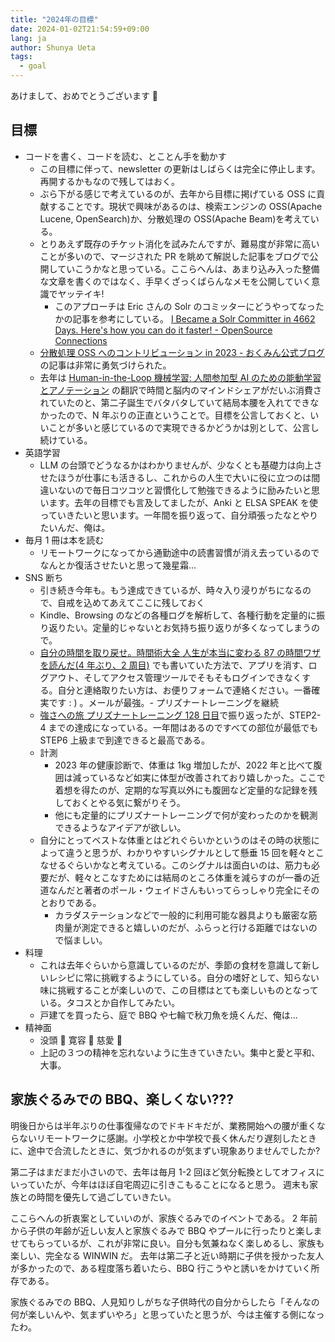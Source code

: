 ```yaml
---
title: "2024年の目標"
date: 2024-01-02T21:54:59+09:00
lang: ja
author: Shunya Ueta
tags:
  - goal
---
```


あけまして、おめでとうございます 🐲

## 目標

- コードを書く、コードを読む、とことん手を動かす
  - この目標に伴って、newsletter の更新はしばらくは完全に停止します。再開するかもなので残してはおく。
  - ぶら下がる感じで考えているのが、去年から目標に掲げている OSS に貢献することです。現状で興味があるのは、検索エンジンの OSS(Apache Lucene, OpenSearch)か、分散処理の OSS(Apache Beam)を考えている。
  - とりあえず既存のチケット消化を試みたんですが、難易度が非常に高いことが多いので、マージされた PR を眺めて解説した記事をブログで公開していこうかなと思っている。ここらへんは、あまり込み入った整備な文章を書くのではなく、手早くざっくばらんなメモを公開していく意識でヤッテイキ!
    - このアプローチは Eric さんの Solr のコミッターにどうやってなったかの記事を参考にしている。 [I Became a Solr Committer in 4662 Days\. Here's how you can do it faster\! \- OpenSource Connections](https://opensourceconnections.com/blog/2020/07/10/i-became-a-solr-committer-in-4662-days-heres-how-you-can-do-it-faster/)
  - [分散処理 OSS へのコントリビューション in 2023 \- おくみん公式ブログ](https://blog.okumin.com/entry/2023/12/25/011606) の記事は非常に勇気づけられた。
  - 去年は [Human-in-the-Loop 機械学習: 人間参加型 AI のための能動学習とアノテーション](https://amzn.to/47u5tFz) の翻訳で時間と脳内のマインドシェアがだいぶ消費されていたのと、第二子誕生でバタバタしていて結局本腰を入れてできなかったので、N 年ぶりの正直ということで。目標を公言しておくと、いいことが多いと感じているので実現できるかどうかは別として、公言し続けている。
- 英語学習
  - LLM の台頭でどうなるかはわかりませんが、少なくとも基礎力は向上させたほうが仕事にも活きるし、これからの人生で大いに役に立つのは間違いないので毎日コツコツと習慣化して勉強できるように励みたいと思います。去年の目標でも言及してましたが、Anki と ELSA SPEAK を使っていきたいと思います。一年間を振り返って、自分頑張ったなとやりたいんだ、俺は。
- 毎月 1 冊は本を読む
  - リモートワークになってから通勤途中の読書習慣が消え去っているのでなんとか復活させたいと思って幾星霜...
- SNS 断ち
  - 引き続き今年も。もう達成できているが、時々入り浸りがちになるので、自戒を込めてあえてここに残しておく
  - Kindle、Browsing のなどの各種ログを解析して、各種行動を定量的に振り返りたい。定量的じゃないとお気持ち振り返りが多くなってしまうので。
  - [自分の時間を取り戻せ。時間術大全 人生が本当に変わる 87 の時間ワザ を読んだ(4 年ぶり、2 周目)](/posts/2023-10-22-2311/) でも書いていた方法で、アプリを消す、ログアウト、そしてアクセス管理ツールでそもそもログインできなくする。自分と連絡取りたい方は、お便りフォームで連絡ください。一番確実です : ) 。メールが最強。- プリズナートレーニングを継続
  - [強さへの旅 プリズナートレーニング 128 日目](/posts/2023-12-22-2323/)で振り返ったが、STEP2-4 までの達成になっている。一年間はあるのですべての部位が最低でも STEP6 上級まで到達できると最高である。
  - 計測
    - 2023 年の健康診断で、体重は 1kg 増加したが、2022 年と比べて腹囲は減っているなど如実に体型が改善されており嬉しかった。ここで着想を得たのが、定期的な写真以外にも腹囲など定量的な記録を残しておくとやる気に繋がりそう。
    - 他にも定量的にプリズナートレーニングで何が変わったのかを観測できるようなアイデアが欲しい。
  - 自分にとってベストな体重とはどれぐらいかというのはその時の状態によって違うと思うが、わかりやすいシグナルとして懸垂 15 回を軽々とこなせるぐらいかなと考えている。このシグナルは面白いのは、筋力も必要だが、軽々とこなすためには結局のところ体重を減らすのが一番の近道なんだと著者のポール・ウェイドさんもいってらっしゃり完全にそのとおりである。
    - カラダステーションなどで一般的に利用可能な器具よりも厳密な筋肉量が測定できると嬉しいのだが、ふらっと行ける距離ではないので悩ましい。
- 料理
  - これは去年ぐらいから意識しているのだが、季節の食材を意識して新しいレシピに常に挑戦するようにしている。自分の嗜好として、知らない味に挑戦することが楽しいので、この目標はとても楽しいものとなっている。タコスとか自作してみたい。
  - 戸建てを買ったら、庭で BBQ や七輪で秋刀魚を焼くんだ、俺は...
- 精神面
  - 没頭 🧠 寛容 🧘 慈愛 💓
  - 上記の３つの精神を忘れないように生きていきたい。集中と愛と平和、大事。

## 家族ぐるみでの BBQ、楽しくない???

明後日からは半年ぶりの仕事復帰なのでドキドキだが、業務開始への腰が重くならないリモートワークに感謝。小学校とか中学校で長く休んだり遅刻したときに、途中で合流したときに、気づかれるのが気まずい現象ありませんでしたか?

第二子はまだまだ小さいので、去年は毎月 1-2 回ほど気分転換としてオフィスにいっていたが、今年はほぼ自宅周辺に引きこもることになると思う。
週末も家族との時間を優先して過ごしていきたい。

ここらへんの折衷案としていいのが、家族ぐるみでのイベントである。
2 年前から子供の年齢が近しい友人と家族ぐるみで BBQ やプールに行ったりと楽しませてもらっているが、これが非常に良い。自分も気兼ねなく楽しめるし、家族も楽しい、完全なる WINWIN だ。
去年は第二子と近い時期に子供を授かった友人が多かったので、ある程度落ち着いたら、BBQ 行こうやと誘いをかけていく所存である。

家族ぐるみでの BBQ、人見知りしがちな子供時代の自分からしたら「そんなの何が楽しいんや、気まずいやろ」と思っていたと思うが、今は主催する側になったわ。

